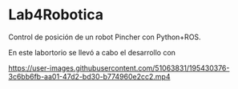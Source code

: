 # Lab4Robotica
Control de posición de un robot Pincher con Python+ROS.

En este labortorio se llevó a cabo el desarrollo con 


https://user-images.githubusercontent.com/51063831/195430376-3c6bb6fb-aa01-47d2-bd30-b774960e2cc2.mp4

